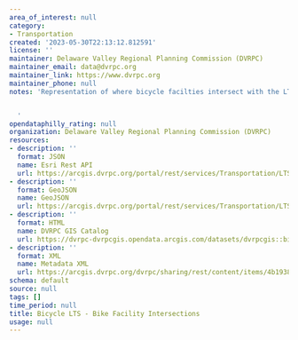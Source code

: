 ```yaml
---
area_of_interest: null
category:
- Transportation
created: '2023-05-30T22:13:12.812591'
license: ''
maintainer: Delaware Valley Regional Planning Commission (DVRPC)
maintainer_email: data@dvrpc.org
maintainer_link: https://www.dvrpc.org
maintainer_phone: null
notes: 'Representation of where bicycle facilties intersect with the LTS network.


  '
opendataphilly_rating: null
organization: Delaware Valley Regional Planning Commission (DVRPC)
resources:
- description: ''
  format: JSON
  name: Esri Rest API
  url: https://arcgis.dvrpc.org/portal/rest/services/Transportation/LTS_Trails_BikeFacIntersect/FeatureServer/0
- description: ''
  format: GeoJSON
  name: GeoJSON
  url: https://arcgis.dvrpc.org/portal/rest/services/Transportation/LTS_Trails_BikeFacIntersect/FeatureServer/0/query?where=1=1&outsr=4326&outfields=*&f=geojson
- description: ''
  format: HTML
  name: DVRPC GIS Catalog
  url: https://dvrpc-dvrpcgis.opendata.arcgis.com/datasets/dvrpcgis::bicycle-lts-bike-facility-intersections
- description: ''
  format: XML
  name: Metadata XML
  url: https://arcgis.dvrpc.org/dvrpc/sharing/rest/content/items/4b1938d9a2894dbebe95dd9367b940ac/info/metadata/metadata.xml?format=default
schema: default
source: null
tags: []
time_period: null
title: Bicycle LTS - Bike Facility Intersections
usage: null
---
```

